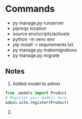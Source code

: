 # Commands
- py manage.py runserver
- pipreqs location
- source env/scripts/activate
- python -m venv env
- pip install -r requirements.txt
- py manage.py makemigrations
- py manage.py migrate





## Notes
1. Added model to admin
```py
from .models import Product
# Register your models here.
admin.site.register(Product) 
``````
2.

